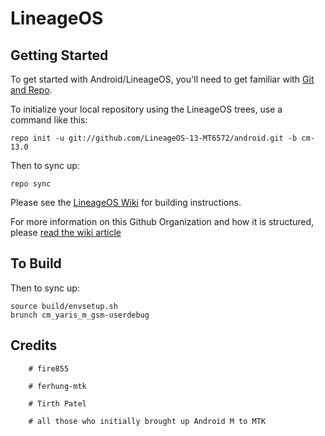 LineageOS
===========


Getting Started
---------------

To get started with Android/LineageOS, you'll need to get
familiar with [Git and Repo](http://source.android.com/source/using-repo.html).

To initialize your local repository using the LineageOS trees, use a command like this:

    repo init -u git://github.com/LineageOS-13-MT6572/android.git -b cm-13.0

Then to sync up:

    repo sync

Please see the [LineageOS Wiki](http://wiki.lineageos.org/) for building instructions.

For more information on this Github Organization and how it is structured, 
please [read the wiki article](http://wiki.lineageos.org/w/Github_Organization)

To Build
---------------

Then to sync up:

    source build/envsetup.sh
    brunch cm_yaris_m_gsm-userdebug
    
Credits
---------------

        # fire855
        
        # ferhung-mtk
        
        # Tirth Patel
        
        # all those who initially brought up Android M to MTK


